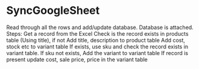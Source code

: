 # SyncGoogleSheet
Read through all the rows and add/update database. Database is attached.  Steps:  Get a record from the Excel  Check is the record exists in products table (Using title), if not  Add title, description to product table  Add cost, stock etc to variant table  If exists, use sku and check the record exists in variant table. If sku not exists,  Add the variant to variant table  If record is present update cost, sale price, price in the variant table
